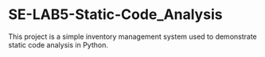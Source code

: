 # SE-LAB5-Static-Code_Analysis

This project is a simple inventory management system used to demonstrate static code analysis in Python.